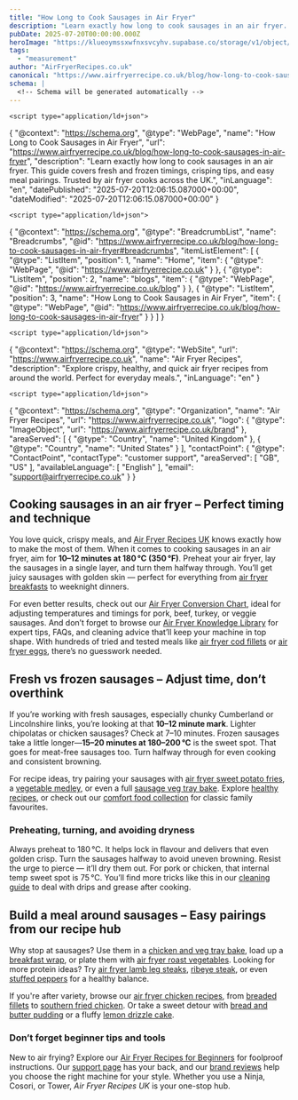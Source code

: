 ```yaml
---
title: "How Long to Cook Sausages in Air Fryer"
description: "Learn exactly how long to cook sausages in an air fryer. This guide covers fresh and frozen timings, crisping tips, and easy meal pairings. Trusted by air fryer cooks across the UK."
pubDate: 2025-07-20T00:00:00.000Z
heroImage: "https://klueoymssxwfnxsvcyhv.supabase.co/storage/v1/object/public/Shmucket/how-long-to-cook-sausages-in-air-fryer.png"
tags:
  - "measurement"
author: "AirFryerRecipes.co.uk"
canonical: "https://www.airfryerrecipe.co.uk/blog/how-long-to-cook-sausages-in-air-fryer"
schema: |
  <!-- Schema will be generated automatically -->
---
```

<script type="application/ld+json">
{
    "@context": "https://schema.org",
    "@type": "BlogPosting",
    "url": "https://www.airfryerrecipe.co.uk/blog/how-long-to-cook-sausages-in-air-fryer",
    "mainEntityOfPage": {
        "@type": "WebPage",
        "@id": "https://www.airfryerrecipe.co.uk/blog/how-long-to-cook-sausages-in-air-fryer"
    },
    "headline": "How Long to Cook Sausages in Air Fryer",
    "description": "Learn exactly how long to cook sausages in an air fryer. This guide covers fresh and frozen timings, crisping tips, and easy meal pairings. Trusted by air fryer cooks across the UK.",
    "author": {
        "@type": "Person",
        "name": "AirFryerRecipes.co.uk",
        "url": "https://www.airfryerrecipe.co.uk/about",
        "image": {
            "@type": "ImageObject",
            "url": "https://klueoymssxwfnxsvcyhv.supabase.co/storage/v1/object/public/Shmucket/Me.jpg"
        }
    },
    "publisher": {
        "@type": "Organization",
        "name": "Air Fryer Recipe",
        "logo": {
            "@type": "ImageObject",
            "url": "https://cdn.prod.website-files.com/68224a465dfe9a7ab4f57570/6844191451a8b2f1e37e63cc_Untitled%20design%20-%202025-06-05T205644.948%20(1).png"
        }
    },
    "datePublished": "2025-07-20T12:06:15.087Z",
    "dateModified": "2025-07-20T12:06:15.087Z",
    "image": {
        "@type": "ImageObject",
        "url": "https://klueoymssxwfnxsvcyhv.supabase.co/storage/v1/object/public/Shmucket/how-long-to-cook-sausages-in-air-fryer.png"
    },
    "inLanguage": "en-GB"
}
</script>

    <script type="application/ld+json">
{
    "@context": "https://schema.org",
    "@type": "WebPage",
    "name": "How Long to Cook Sausages in Air Fryer",
    "url": "https://www.airfryerrecipe.co.uk/blog/how-long-to-cook-sausages-in-air-fryer",
    "description": "Learn exactly how long to cook sausages in an air fryer. This guide covers fresh and frozen timings, crisping tips, and easy meal pairings. Trusted by air fryer cooks across the UK.",
    "inLanguage": "en",
    "datePublished": "2025-07-20T12:06:15.087000+00:00",
    "dateModified": "2025-07-20T12:06:15.087000+00:00"
}
</script>

    <script type="application/ld+json">
{
    "@context": "https://schema.org",
    "@type": "BreadcrumbList",
    "name": "Breadcrumbs",
    "@id": "https://www.airfryerrecipe.co.uk/blog/how-long-to-cook-sausages-in-air-fryer#breadcrumbs",
    "itemListElement": [
        {
            "@type": "ListItem",
            "position": 1,
            "name": "Home",
            "item": {
                "@type": "WebPage",
                "@id": "https://www.airfryerrecipe.co.uk"
            }
        },
        {
            "@type": "ListItem",
            "position": 2,
            "name": "blogs",
            "item": {
                "@type": "WebPage",
                "@id": "https://www.airfryerrecipe.co.uk/blog"
            }
        },
        {
            "@type": "ListItem",
            "position": 3,
            "name": "How Long to Cook Sausages in Air Fryer",
            "item": {
                "@type": "WebPage",
                "@id": "https://www.airfryerrecipe.co.uk/blog/how-long-to-cook-sausages-in-air-fryer"
            }
        }
    ]
}
</script>

    <script type="application/ld+json">
{
    "@context": "https://schema.org",
    "@type": "WebSite",
    "url": "https://www.airfryerrecipe.co.uk",
    "name": "Air Fryer Recipes",
    "description": "Explore crispy, healthy, and quick air fryer recipes from around the world. Perfect for everyday meals.",
    "inLanguage": "en"
}
</script>

    <script type="application/ld+json">
{
    "@context": "https://schema.org",
    "@type": "Organization",
    "name": "Air Fryer Recipes",
    "url": "https://www.airfryerrecipe.co.uk",
    "logo": {
        "@type": "ImageObject",
        "url": "https://www.airfryerrecipe.co.uk/brand"
    },
    "areaServed": [
        {
            "@type": "Country",
            "name": "United Kingdom"
        },
        {
            "@type": "Country",
            "name": "United States"
        }
    ],
    "contactPoint": {
        "@type": "ContactPoint",
        "contactType": "customer support",
        "areaServed": [
            "GB",
            "US"
        ],
        "availableLanguage": [
            "English"
        ],
        "email": "support@airfryerrecipe.co.uk"
    }
}
</script>

<h2 id=""><strong id="">Cooking sausages in an air fryer – Perfect timing and technique</strong></h2><p id="">You love quick, crispy meals, and <a href="https://www.airfryerrecipe.co.uk" id="">Air Fryer Recipes UK</a> knows exactly how to make the most of them. When it comes to cooking sausages in an air fryer, aim for <strong id="">10–12 minutes at 180 °C (350 °F)</strong>. Preheat your air fryer, lay the sausages in a single layer, and turn them halfway through. You’ll get juicy sausages with golden skin — perfect for everything from <a target="_new" href="https://www.airfryerrecipe.co.uk/categories/breakfast" id="">air fryer breakfasts</a> to weeknight dinners.</p><p id="">For even better results, check out our <a target="_new" href="https://www.airfryerrecipe.co.uk/air-fryer-conversion-chart" id="">Air Fryer Conversion Chart</a>, ideal for adjusting temperatures and timings for pork, beef, turkey, or veggie sausages. And don’t forget to browse our <a target="_new" href="https://www.airfryerrecipe.co.uk/air-fryer-knowledge-library" id="">Air Fryer Knowledge Library</a> for expert tips, FAQs, and cleaning advice that’ll keep your machine in top shape. With hundreds of tried and tested meals like <a target="_new" href="https://www.airfryerrecipe.co.uk/recipes/air-fryer-cod-fillets" id="">air fryer cod fillets</a> or <a target="_new" href="https://www.airfryerrecipe.co.uk/recipes/air-fryer-eggs" id="">air fryer eggs</a>, there’s no guesswork needed.</p><h2 id=""><strong id="">Fresh vs frozen sausages – Adjust time, don’t overthink</strong></h2><p id="">If you’re working with fresh sausages, especially chunky Cumberland or Lincolnshire links, you’re looking at that <strong id="">10–12 minute mark</strong>. Lighter chipolatas or chicken sausages? Check at 7–10 minutes. Frozen sausages take a little longer—<strong id="">15–20 minutes at 180–200 °C</strong> is the sweet spot. That goes for meat-free sausages too. Turn halfway through for even cooking and consistent browning.</p><p id="">For recipe ideas, try pairing your sausages with <a target="_new" href="https://www.airfryerrecipe.co.uk/recipes/air-fryer-sweet-potato-fries" id="">air fryer sweet potato fries</a>, a <a target="_new" href="https://www.airfryerrecipe.co.uk/recipes/air-fryer-vegetable-medley" id="">vegetable medley</a>, or even a full <a target="_new" href="https://www.airfryerrecipe.co.uk/recipes/air-fryer-sausage-veg-tray-bake" id="">sausage veg tray bake</a>. Explore <a target="_new" href="https://www.airfryerrecipe.co.uk/categories/healthy-recipes" id="">healthy recipes</a>, or check out our <a target="_new" href="https://www.airfryerrecipe.co.uk/categories/comfort-food" id="">comfort food collection</a> for classic family favourites.</p><h3 id=""><strong id="">Preheating, turning, and avoiding dryness</strong></h3><p id="">Always preheat to 180 °C. It helps lock in flavour and delivers that even golden crisp. Turn the sausages halfway to avoid uneven browning. Resist the urge to pierce — it’ll dry them out. For pork or chicken, that internal temp sweet spot is 75 °C. You’ll find more tricks like this in our <a target="_new" href="https://www.airfryerrecipe.co.uk/air-fryer-cleaner" id="">cleaning guide</a> to deal with drips and grease after cooking.</p><h2 id=""><strong id="">Build a meal around sausages – Easy pairings from our recipe hub</strong></h2><p id="">Why stop at sausages? Use them in a <a target="_new" href="https://www.airfryerrecipe.co.uk/recipes/air-fryer-chicken-vegetable-tray-bake" id="">chicken and veg tray bake</a>, load up a <a target="_new" href="https://www.airfryerrecipe.co.uk/recipe-category/breakfast" id="">breakfast wrap</a>, or plate them with <a target="_new" href="https://www.airfryerrecipe.co.uk/recipes/air-fryer-roasted-vegetables" id="">air fryer roast vegetables</a>. Looking for more protein ideas? Try <a target="_new" href="https://www.airfryerrecipe.co.uk/recipes/air-fryer-lamb-leg-steaks" id="">air fryer lamb leg steaks</a>, <a target="_new" href="https://www.airfryerrecipe.co.uk/recipes/air-fryer-ribeye-steak" id="">ribeye steak</a>, or even <a target="_new" href="https://www.airfryerrecipe.co.uk/recipes/healthy-air-fryer-stuffed-peppers" id="">stuffed peppers</a> for a healthy balance.</p><p id="">If you're after variety, browse our <a target="_new" href="https://www.airfryerrecipe.co.uk/recipe-category/chicken" id="">air fryer chicken recipes</a>, from <a target="_new" href="https://www.airfryerrecipe.co.uk/recipes/air-fryer-breaded-chicken" id="">breaded fillets</a> to <a target="_new" href="https://www.airfryerrecipe.co.uk/recipes/air-fryer-southern-fried-chicken" id="">southern fried chicken</a>. Or take a sweet detour with <a target="_new" href="https://www.airfryerrecipe.co.uk/recipes/air-fryer-bread-butter-pudding" id="">bread and butter pudding</a> or a fluffy <a target="_new" href="https://www.airfryerrecipe.co.uk/recipes/air-fryer-lemon-drizzle-cake" id="">lemon drizzle cake</a>.</p><h3 id=""><strong id="">Don’t forget beginner tips and tools</strong></h3><p id="">New to air frying? Explore our <a target="_new" href="https://www.airfryerrecipe.co.uk/categories/air-fryer-recipes-for-beginners" id="">Air Fryer Recipes for Beginners</a> for foolproof instructions. Our <a target="_new" href="https://www.airfryerrecipe.co.uk/support" id="">support page</a> has your back, and our <a target="_new" href="https://www.airfryerrecipe.co.uk/air-fryer-brands" id="">brand reviews</a> help you choose the right machine for your style. Whether you use a Ninja, Cosori, or Tower, <em id="">Air Fryer Recipes UK</em> is your one-stop hub.</p>
